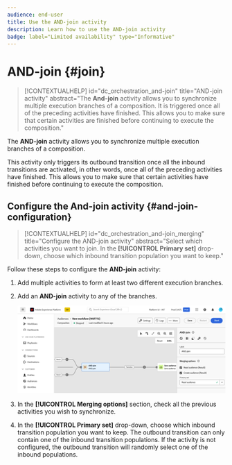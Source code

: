 ```yaml
---
audience: end-user
title: Use the AND-join activity
description: Learn how to use the AND-join activity
badge: label="Limited availability" type="Informative"
---
```

# AND-join {#join}

>[!CONTEXTUALHELP]
>id="dc_orchestration_and-join"
>title="AND-join activity"
>abstract="The **And-join** activity allows you to synchronize multiple execution branches of a composition. It is triggered once all of the preceding activities have finished. This allows you to make sure that certain activities are finished before continuing to execute the composition."

The **AND-join** activity allows you to synchronize multiple execution branches of a composition.

This activity only triggers its outbound transition once all the inbound transitions are activated, in other words, once all of the preceding activities have finished. This allows you to make sure that certain activities have finished before continuing to execute the composition.

## Configure the And-join activity {#and-join-configuration}

>[!CONTEXTUALHELP]
>id="dc_orchestration_and-join_merging"
>title="Configure the AND-join activity"
>abstract="Select which activities you want to join. In the **[!UICONTROL Primary set]** drop-down, choose which inbound transition population you want to keep."

Follow these steps to configure the **AND-join** activity:

1. Add multiple activities to form at least two different execution branches.
1. Add an **AND-join** activity to any of the branches.

    ![](../assets/and-join.png)

1. In the **[!UICONTROL Merging options]** section, check all the previous activities you wish to synchronize.
1. In the **[!UICONTROL Primary set]** drop-down, choose which inbound transition population you want to keep. The outbound transition can only contain one of the inbound transition populations. If the activity is not configured, the outbound transition will randomly select one of the inbound populations.
